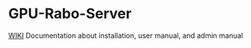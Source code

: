 # GPU-Rabo-Server
[WIKI](https://github.com/inimah/GPU-Rabo-Server/wiki)
Documentation about installation, user manual, and admin manual
